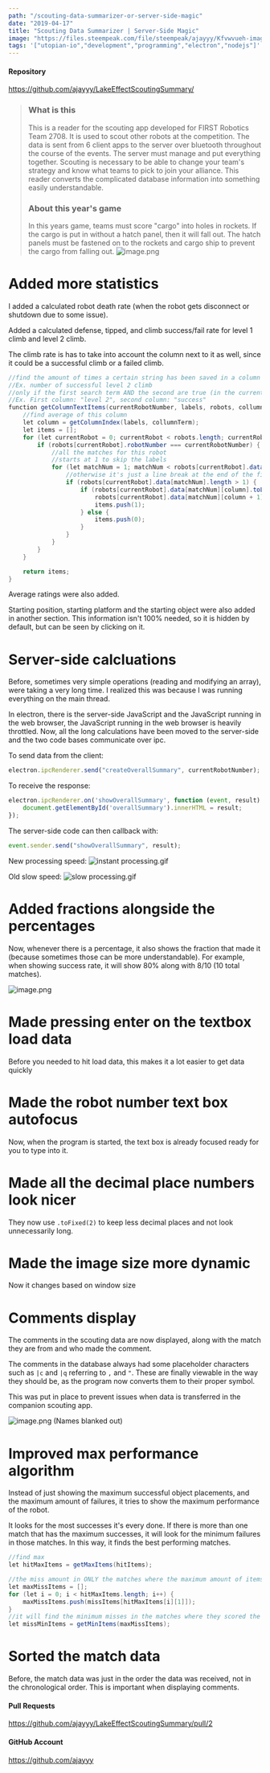 ```yaml
---
path: "/scouting-data-summarizer-or-server-side-magic"
date: "2019-04-17"
title: "Scouting Data Summarizer | Server-Side Magic"
image: "https://files.steempeak.com/file/steempeak/ajayyy/Kfvwvueh-image.png"
tags: '["utopian-io","development","programming","electron","nodejs"]'
---
```


#### Repository
https://github.com/ajayyy/LakeEffectScoutingSummary/

> ### What is this
> This is a reader for the scouting app developed for FIRST Robotics Team 2708. It is used to scout other robots at the competition. The data is sent from 6 client apps to the server over bluetooth throughout the course of the events. The server must manage and put everything together. Scouting is necessary to be able to change your team's strategy and know what teams to pick to join your alliance. This reader converts the complicated database information into something easily understandable.
 >### About this year's game
> In this years game, teams must score "cargo" into holes in rockets. If the cargo is put in without a hatch panel, then it will fall out. The hatch panels must be fastened on to the rockets and cargo ship to prevent the cargo from falling out.
> ![image.png](https://files.steempeak.com/file/steempeak/ajayyy/Kfvwvueh-image.png)

# Added more statistics

I added a calculated robot death rate (when the robot gets disconnect or shutdown due to some issue).

Added a calculated defense, tipped, and climb success/fail rate for level 1 climb and level 2 climb.

The climb rate is has to take into account the column next to it as well, since it could be a successful climb or a failed climb.

```java
//find the amount of times a certain string has been saved in a column in a percentage
//Ex. number of successful level 2 climb
//only if the first search term AND the second are true (in the current column and the next column)
//Ex. First column: "level 2", second column: "success"
function getColumnTextItems(currentRobotNumber, labels, robots, collumnTerm, rowSearch, nextColumnSearch) {
    //find average of this column
    let column = getColumnIndex(labels, collumnTerm);
    let items = [];
    for (let currentRobot = 0; currentRobot < robots.length; currentRobot++) {
        if (robots[currentRobot].robotNumber === currentRobotNumber) {
            //all the matches for this robot
            //starts at 1 to skip the labels
            for (let matchNum = 1; matchNum < robots[currentRobot].data.length; matchNum++) {
                //otherwise it's just a line break at the end of the file
                if (robots[currentRobot].data[matchNum].length > 1) {
                    if (robots[currentRobot].data[matchNum][column].toLowerCase() === rowSearch &&
                        robots[currentRobot].data[matchNum][column + 1].toLowerCase() === nextColumnSearch) {
                        items.push(1);
                    } else {
                        items.push(0);
                    }
                }
            }
        }
    }

    return items;
}
```

Average ratings were also added.

Starting position, starting platform and the starting object were also added in another section. This information isn't 100% needed, so it is hidden by default, but can be seen by clicking on it.

# Server-side calcluations

Before, sometimes very simple operations (reading and modifying an array), were taking a very long time. I realized this was because I was running everything on the main thread.

In electron, there is the server-side JavaScript and the JavaScript running in the web browser, the JavaScript running in the web browser is heavily throttled. Now, all the long calculations have been moved to the server-side and the two code bases communicate over ipc.

To send data from the client:
```js
electron.ipcRenderer.send("createOverallSummary", currentRobotNumber);
```

To receive the response:
```js
electron.ipcRenderer.on('showOverallSummary', function (event, result) {
    document.getElementById('overallSummary').innerHTML = result;
});
```

The server-side code can then callback with:
```js
event.sender.send("showOverallSummary", result);
```

New processing speed:
![instant processing.gif](https://files.steempeak.com/file/steempeak/ajayyy/fwBATP1S-instant20processing.gif)

Old slow speed:
![slow processing.gif](https://files.steempeak.com/file/steempeak/ajayyy/WtkLMpLw-slow20processing.gif)

# Added fractions alongside the percentages

Now, whenever there is a percentage, it also shows the fraction that made it (because sometimes those can be more understandable). For example, when showing success rate, it will show 80% along with 8/10 (10 total matches).

![image.png](https://files.steempeak.com/file/steempeak/ajayyy/XKOaJCHh-image.png)

# Made pressing enter on the textbox load data

Before you needed to hit load data, this makes it a lot easier to get data quickly

# Made the robot number text box autofocus

Now, when the program is started, the text box is already focused ready for you to type into it.

# Made all the decimal place numbers look nicer

They now use `.toFixed(2)` to keep less decimal places and not look unnecessarily long.

# Made the image size more dynamic

Now it changes based on window size

# Comments display

The comments in the scouting data are now displayed, along with the match they are from and who made the comment.

The comments in the database always had some placeholder characters such as `|c` and `|q` referring to `,` and `"`. These are finally viewable in the way they should be, as the program now converts them to their proper symbol.

This was put in place to prevent issues when data is transferred in the companion scouting app.

![image.png](https://files.steempeak.com/file/steempeak/ajayyy/9UIrjWwL-image.png)
(Names blanked out)

# Improved max performance algorithm

Instead of just showing the maximum successful object placements, and the maximum amount of failures, it tries to show the maximum performance of the robot.

It looks for the most successes it's every done. If there is more than one match that has the maximum successes, it will look for the minimum failures in those matches. In this way, it finds the best performing matches.

```java
//find max
let hitMaxItems = getMaxItems(hitItems);

//the miss amount in ONLY the matches where the maximum amount of items were places
let maxMissItems = [];
for (let i = 0; i < hitMaxItems.length; i++) {
    maxMissItems.push(missItems[hitMaxItems[i][1]]);
}
//it will find the minimum misses in the matches where they scored the most (the best performance)
let missMinItems = getMinItems(maxMissItems);
```

# Sorted the match data

Before, the match data was just in the order the data was received, not in the chronological order. This is important when displaying comments.

#### Pull Requests
https://github.com/ajayyy/LakeEffectScoutingSummary/pull/2

#### GitHub Account
https://github.com/ajayyy